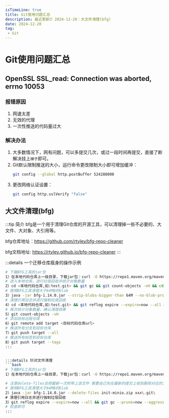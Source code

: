 ```yaml
---
isTimeLine: true
title: Git使用问题汇总
description: 最近更新⏰ 2024-12-20：大文件清理(bfg)
date: 2024-12-20
tag: 
 - Git
---
```


# Git使用问题汇总

## OpenSSL SSL_read: Connection was aborted, errno 10053

### 报错原因
1. 网速太差
2. 无效的代理
3. 一次性推送的代码量过大

### 解决办法
1. 大多数情况下，网有问题，可以多提交几次，或过一段时间再提交，直接了断解决挂上`梯子`即可。
2. Git默认限制推送的大小，运行命令更改限制大小即可增加缓冲：
   ```bash
   git config --global http.postBuffer 524288000
   ```
3. 更改网络认证设置：
   ```bash
   git config http.sslVerify "false"
   ```
## 大文件清理(bfg)
:::tip 简介
bfg是一个用于清理Git仓库的开源工具，可以清理掉一些不必要的、大文件、大对象、大引用等。

bfg仓库地址：https://github.com/rtyley/bfg-repo-cleaner

bfg文档地址: https://rtyley.github.io/bfg-repo-cleaner
:::

:::details 一个迁移仓库瘦身的操作示例
```bash
# 下载BFG工具的jar包
1）在本地代码仓库上一级目录，下载jar包：curl -O https://repo1.maven.org/maven2/com/madgag/bfg/1.14.0/bfg-1.14.0.jar
# 进入本地仓库，进行垃圾回收并统计对象数量
2）cd <本地代码仓库,如:test.git> && git gc && git count-objects -vH && cd ..
# 使用BFG工具清理大于64MB的blob
3）java -jar bfg-1.14.0.jar --strip-blobs-bigger-than 64M --no-blob-protection --private <本地代码仓库,如:test.git>
# 清理引用日志并进行强制垃圾回收
4）cd <本地代码仓库,如:test.git> && git reflog expire --expire=now --all && git gc --prune=now --aggressive
# 再次统计对象数量，确认清理效果
5）git count-objects -vH
# 添加目标远程仓库
6）git remote add target <目标代码仓库url>
# 推送所有分支到目标仓库
7）git push target --all
# 推送所有标签到目标仓库
8）git push target --tags
:::


:::details 针对文件清理
```bash
# 下载BFG工具的jar包
1）在本地代码仓库上一级目录，下载jar包：curl -O https://repo1.maven.org/maven2/com/madgag/bfg/1.14.0/bfg-1.14.0.jar

# 注意delete-files会把最新一次附带上该文件 需要自己先在最新的提交上收到删除对应的文件再执行(记得备份)
# 使用BFG工具清理大于64MB的blob
2）java -jar bfg-1.14.0.jar --delete-files init-minio.zip xxx\.git\
# 清理引用日志并进行强制垃圾回收
3）git reflog expire --expire=now --all && git gc --prune=now --aggressive
# 检查即可
:::